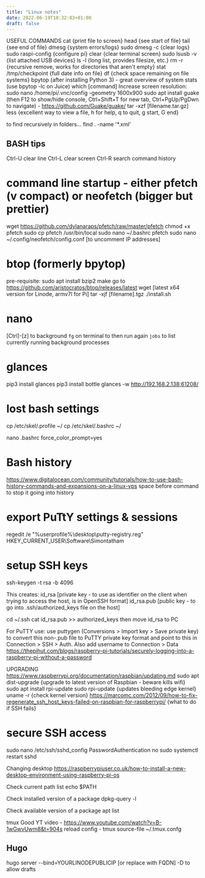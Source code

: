 ```yaml
---
title: "Linux notes"
date: 2022-06-19T10:32:03+01:00
draft: false
---
```

USEFUL COMMANDS
cat {print file to screen}
head {see start of file}
tail {see end of file}
dmesg {system errors/logs}
sudo dmesg -c {clear logs}
sudo raspi-config {configure pi}
clear {clear terminal screen}
sudo lsusb -v {list attached USB devices}
ls -l {long list, provides filesize, etc.}
rm -r {recursive remove, works for directories that aren't empty}
stat /tmp/checkpoint {full date info on file}
df {check space remaining on file systems}
bpytop (after installing Python 3) - great overview of system stats (use bpytop -lc on Juice)
which [command]
Increase screen resolution:
sudo nano /home/pi/.vnc/config
-geometry 1600x900
sudo apt install guake (then F12 to show/hide console, Ctrl+Shift+T for new tab, Ctrl+PgUp/PgDwn to navigate) - https://github.com/Guake/guake/
tar -xzf [filename.tar.gz]
less {excellent way to view a file, h for help, q to quit, g start, G end}

to find recursively in folders...
find . -name '*.xml'

## BASH tips
Ctrl-U clear line
Ctrl-L clear screen
Ctrl-R search command history

# command line startup - either pfetch (v compact) or neofetch (bigger but prettier)
wget https://github.com/dylanaraps/pfetch/raw/master/pfetch
chmod +x pfetch
sudo cp pfetch /usr/bin/local
sudo nano ~/.bashrc
pfetch
sudo nano ~/.config/neofetch/config.conf [to uncomment IP addresses]

# btop (formerly bpytop)
pre-requisite: sudo apt install bzip2 make
go to https://github.com/aristocratos/btop/releases/latest
wget [latest x64 version for Linode, armv7l for Pi]
tar -xjf [filename].tgz
./install.sh

# nano
[Ctrl]-[z] to background
`fg` on terminal to then run again
`jobs` to list currently running background processes

# glances
pip3 install glances
pip3 install bottle
glances -w
http://192.168.2.138:61208/

# lost bash settings
cp /etc/skel/.profile ~/
cp /etc/skel/.bashrc ~/

nano .bashrc
force_color_prompt=yes

# Bash history
https://www.digitalocean.com/community/tutorials/how-to-use-bash-history-commands-and-expansions-on-a-linux-vps
space before command to stop it going into history

# export PuTtY settings & sessions
regedit /e "%userprofile%\desktop\putty-registry.reg" HKEY_CURRENT_USER\Software\Simontatham

# setup SSH keys
ssh-keygen -t rsa -b 4096

This creates:
id_rsa [private key - to use as identifier on the client when trying to access the host, is in OpenSSH format]
id_rsa.pub [public key - to go into .ssh/authorized_keys file on the host]

cd ~/.ssh
cat id_rsa.pub >> authorized_keys
then move id_rsa to PC

For PuTTY use:
use puttygen (Conversions > Import key > Save private key) to convert this non-.pub file to PuTTY private key format and point to this in Connection > SSH > Auth. Also add username to Connection > Data
https://thepihut.com/blogs/raspberry-pi-tutorials/securely-logging-into-a-raspberry-pi-without-a-password

UPGRADING
https://www.raspberrypi.org/documentation/raspbian/updating.md
sudo apt dist-upgrade {upgrade to latest version of Raspbian - beware kills wifi}
sudo apt install rpi-update
sudo rpi-update {updates bleeding edge kernel}
uname -r {check kernel version}
https://marcomc.com/2012/09/how-to-fix-regenerate_ssh_host_keys-failed-on-raspbian-for-raspberrypi/ {what to do if SSH fails}

# secure SSH access
sudo nano /etc/ssh/sshd_config
PasswordAuthentication no
sudo systemctl restart sshd

Changing desktop
https://raspberrypiuser.co.uk/how-to-install-a-new-desktop-environment-using-raspberry-pi-os

Check current path list
echo $PATH

Check installed version of a package
dpkg-query -l <packagename>

Check available version of a package
apt list <packagename>

tmux
Good YT video - https://www.youtube.com/watch?v=B-1wGwvUwm8&t=904s
reload config - tmux source-file ~/.tmux.confg

## Hugo
hugo server --bind=YOURLINODEPUBLICIP [or replace with FQDN]
-D to allow drafts
